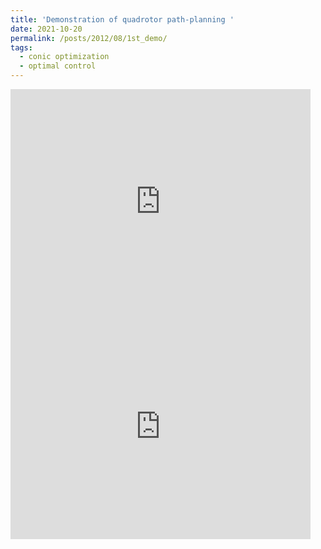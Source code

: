 ```yaml
---
title: 'Demonstration of quadrotor path-planning '
date: 2021-10-20
permalink: /posts/2012/08/1st_demo/
tags:
  - conic optimization
  - optimal control
---
```


<iframe width="480" height="360" src="https://www.youtube.com/embed/_C0A5zX-iqM" frameborder="0"> </iframe>
<iframe width="480" height="360" src="https://www.youtube.com/watch?v=jieRSmQwHTU" frameborder="0"> </iframe>

